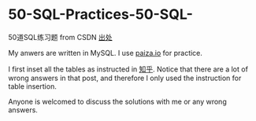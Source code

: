 # 50-SQL-Practices-50-SQL-
50道SQL练习题 from CSDN
[出处](https://blog.csdn.net/flycat296/article/details/63681089)

My anwers are written in MySQL.
I use [paiza.io](https://paiza.io/projects/3nUaEHloK-KS_FiFqr7u9g?language=mysql) for practice.

I first inset all the tables as instructed in [知乎](https://zhuanlan.zhihu.com/p/32137597). 
Notice that there are a lot of wrong answers in that post, and therefore I only used the instruction for table insertion.

Anyone is welcomed to discuss the solutions with me or any wrong answers.
